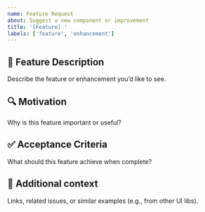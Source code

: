 ```yaml
---
name: Feature Request
about: Suggest a new component or improvement
title: '[Feature] '
labels: ['feature', 'enhancement']
---
```


## 🚀 Feature Description

Describe the feature or enhancement you’d like to see.

## 🔍 Motivation

Why is this feature important or useful?

## ✅ Acceptance Criteria

What should this feature achieve when complete?

## 📎 Additional context

Links, related issues, or similar examples (e.g., from other UI libs).
